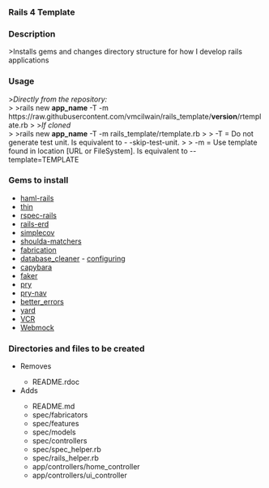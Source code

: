 <h3>Rails 4 Template</h3>

<h3>Description</h3>
>Installs gems and changes directory structure for how I develop rails applications

<h3>Usage</h3>
><i>Directly from the repository:</i><br />
>
>rails new <b>app_name</b> -T -m https://raw.githubusercontent.com/vmcilwain/rails_template/<b>version</b>/rtemplate.rb
>
><i>If cloned</i><br />
>
>rails new <b>app_name</b> -T -m rails_template/rtemplate.rb
>
> -T = Do not generate test unit. Is equivalent to - -skip-test-unit.
>
> -m = Use template found in location [URL or FileSystem]. Is equivalent to --template=TEMPLATE


<h3>Gems to install</h3>

<ul>
	<li><a href="https://github.com/indirect/haml-rails" target='blank'>haml-rails</a></li>
	<li><a href="https://github.com/macournoyer/thin" target='blank'>thin</a></li>
	<li><a href="https://github.com/rspec/rspec-rails" target='blank'>rspec-rails</a></li>
	<li><a href="https://github.com/voormedia/rails-erd" target='blank'>rails-erd</a></li>
	<li><a href="https://github.com/colszowka/simplecov" target='blank'>simplecov</a></li>
	<li><a href="https://github.com/thoughtbot/shoulda-matchers" target='blank'>shoulda-matchers</a></li>
	<li><a href="http://www.fabricationgem.org" target='blank'>fabrication</a></li>
	<li><a href="https://github.com/DatabaseCleaner/database_cleaner" target='blank'>database_cleaner</a> - <a href="http://devblog.avdi.org/2012/08/31/configuring-database_cleaner-with-rails-rspec-capybara-and-selenium/" target='blank'>configuring</a></li>
	<li><a href="https://github.com/jnicklas/capybara" target='blank'>capybara</a></li>
	<li><a href="https://github.com/stympy/faker" target='blank'>faker</a></li>
	<li><a href="https://github.com/pry/pry" target='blank'>pry</a></li>
	<li><a href="https://github.com/nixme/pry-nav">pry-nav</a></li>
	<li><a href="https://github.com/charliesome/better_errors" target='blank'>better_errors</a></li>
	<li><a href="http://yardoc.com" target='blank'>yard</a></li>
	<li><a href="https://github.com/vcr/vcr" target='blank'>VCR</a></li>
	<li><a href="https://github.com/bblimke/webmock" target='blank'>Webmock</a></li>
</ul>

<h3>Directories and files to be created</h3>
<ul>
	<li>Removes</li>
	<ul>
		<li>README.rdoc</li>
	</ul>
	<li>Adds</li>
	<ul>
		<li>README.md</li>
		<li>spec/fabricators</li>
		<li>spec/features</li>
		<li>spec/models</li>
		<li>spec/controllers</li>
		<li>spec/spec_helper.rb</li>
		<li>spec/rails_helper.rb</li>
		<li>app/controllers/home_controller</li>
		<li>app/controllers/ui_controller</li>
	</ul>
</ul>